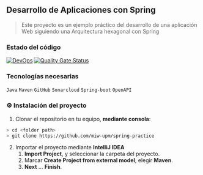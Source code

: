 ## Desarrollo de Aplicaciones con Spring
> Este proyecto es un ejemplo práctico del desarrollo de una aplicación Web siguiendo una Arquitectura hexagonal con Spring

### Estado del código
[![DevOps](https://github.com/miw-upm/apaw-practice/actions/workflows/test-sonar.yml/badge.svg)](https://github.com/miw-upm/apaw-practice/actions/workflows/test-sonar.yml)
[![Quality Gate Status](https://sonarcloud.io/api/project_badges/measure?project=miw-upm_spring-practice&metric=alert_status)](https://sonarcloud.io/summary/new_code?id=miw-upm_spring-practice)

### Tecnologías necesarias
`Java` `Maven` `GitHub` `Sonarcloud` `Spring-boot` `OpenAPI`

### :gear: Instalación del proyecto
1. Clonar el repositorio en tu equipo, **mediante consola**:
```sh
> cd <folder path>
> git clone https://github.com/miw-upm/spring-practice
```
2. Importar el proyecto mediante **IntelliJ IDEA**
   1. **Import Project**, y seleccionar la carpeta del proyecto.
   1. Marcar **Create Project from external model**, elegir **Maven**.
   1. **Next** … **Finish**.

